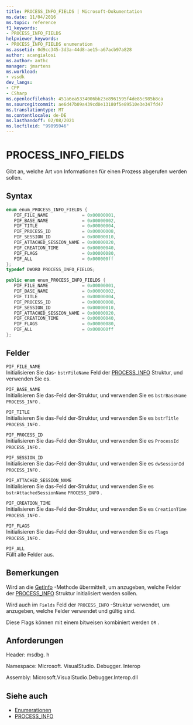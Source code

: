 ```yaml
---
title: PROCESS_INFO_FIELDS | Microsoft-Dokumentation
ms.date: 11/04/2016
ms.topic: reference
f1_keywords:
- PROCESS_INFO_FIELDS
helpviewer_keywords:
- PROCESS_INFO_FIELDS enumeration
ms.assetid: 0d9cc345-3d3a-44d8-ae15-a67acb97a828
author: acangialosi
ms.author: anthc
manager: jmartens
ms.workload:
- vssdk
dev_langs:
- CPP
- CSharp
ms.openlocfilehash: 451a6ea5334006bb23e8961595f4de85c985b8ca
ms.sourcegitcommit: ae6d47b09a439cd0e13180f5e89510e3e347fd47
ms.translationtype: MT
ms.contentlocale: de-DE
ms.lasthandoff: 02/08/2021
ms.locfileid: "99895946"
---
```

# <a name="process_info_fields"></a>PROCESS_INFO_FIELDS
Gibt an, welche Art von Informationen für einen Prozess abgerufen werden sollen.

## <a name="syntax"></a>Syntax

```cpp
enum enum_PROCESS_INFO_FIELDS { 
   PIF_FILE_NAME             = 0x00000001,
   PIF_BASE_NAME             = 0x00000002,
   PIF_TITLE                 = 0x00000004,
   PIF_PROCESS_ID            = 0x00000008,
   PIF_SESSION_ID            = 0x00000010,
   PIF_ATTACHED_SESSION_NAME = 0x00000020,
   PIF_CREATION_TIME         = 0x00000040,
   PIF_FLAGS                 = 0x00000080,
   PIF_ALL                   = 0x000000ff
};
typedef DWORD PROCESS_INFO_FIELDS;
```

```csharp
public enum enum_PROCESS_INFO_FIELDS { 
   PIF_FILE_NAME             = 0x00000001,
   PIF_BASE_NAME             = 0x00000002,
   PIF_TITLE                 = 0x00000004,
   PIF_PROCESS_ID            = 0x00000008,
   PIF_SESSION_ID            = 0x00000010,
   PIF_ATTACHED_SESSION_NAME = 0x00000020,
   PIF_CREATION_TIME         = 0x00000040,
   PIF_FLAGS                 = 0x00000080,
   PIF_ALL                   = 0x000000ff
};
```

## <a name="fields"></a>Felder
 `PIF_FILE_NAME`\
 Initialisieren Sie das- `bstrFileName` Feld der [PROCESS_INFO](../../../extensibility/debugger/reference/process-info.md) Struktur, und verwenden Sie es.

 `PIF_BASE_NAME`\
 Initialisieren Sie das-Feld der-Struktur, und verwenden Sie es `bstrBaseName` `PROCESS_INFO` .

 `PIF_TITLE`\
 Initialisieren Sie das-Feld der-Struktur, und verwenden Sie es `bstrTitle` `PROCESS_INFO` .

 `PIF_PROCESS_ID`\
 Initialisieren Sie das-Feld der-Struktur, und verwenden Sie es `ProcessId` `PROCESS_INFO` .

 `PIF_SESSION_ID`\
 Initialisieren Sie das-Feld der-Struktur, und verwenden Sie es `dwSessionId` `PROCESS_INFO` .

 `PIF_ATTACHED_SESSION_NAME`\
 Initialisieren Sie das-Feld der-Struktur, und verwenden Sie es `bstrAttachedSessionName` `PROCESS_INFO` .

 `PIF_CREATION_TIME`\
 Initialisieren Sie das-Feld der-Struktur, und verwenden Sie es `CreationTime` `PROCESS_INFO` .

 `PIF_FLAGS`\
 Initialisieren Sie das-Feld der-Struktur, und verwenden Sie es `Flags` `PROCESS_INFO` .

 `PIF_ALL`\
 Füllt alle Felder aus.

## <a name="remarks"></a>Bemerkungen
 Wird an die [GetInfo](../../../extensibility/debugger/reference/idebugprocess2-getinfo.md) -Methode übermittelt, um anzugeben, welche Felder der [PROCESS_INFO](../../../extensibility/debugger/reference/process-info.md) Struktur initialisiert werden sollen.

 Wird auch im `Fields` Feld der `PROCESS_INFO` -Struktur verwendet, um anzugeben, welche Felder verwendet und gültig sind.

 Diese Flags können mit einem bitweisen kombiniert werden `OR` .

## <a name="requirements"></a>Anforderungen
 Header: msdbg. h

 Namespace: Microsoft. VisualStudio. Debugger. Interop

 Assembly: Microsoft.VisualStudio.Debugger.Interop.dll

## <a name="see-also"></a>Siehe auch
- [Enumerationen](../../../extensibility/debugger/reference/enumerations-visual-studio-debugging.md)
- [PROCESS_INFO](../../../extensibility/debugger/reference/process-info.md)
